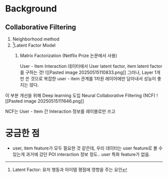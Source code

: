 
# Background
## Collaborative Filtering
1. Neighborhood method
2. [^1]Latent Factor Model
	1. Matrix Factorization (Netflix Prize 논문에서 사용)
	   
	   User - Item Interaction 데이터에서 User latent factor, item latent factor를 구하는 것!
![[Pasted image 20250515110833.png]]
그러나, Layer 1개만 쓴 것으로 복잡한 user - item 관계를 1차원 레이어에만 담아내서 성능이 좋지는 않다.

이 부분 개선을 위해 Deep learning 도입
Neural Collaborative Filtering (NCF)
![[Pasted image 20250515111646.png]]

NCF는 User - Item 간 Interaction 정보를 레이블로만 쓰고
# 궁금한 점
- user, item feature가 모두 필요한 것 같은데, 우리 데이터는 user feature로 볼 수 있는게 과거에 갔던 POI interaction 정보 정도..
  user 특화 feature가 없음.

[^1]: Latent Factor: 유저 행동과 아이템 평점에 영향을 주는 요인
